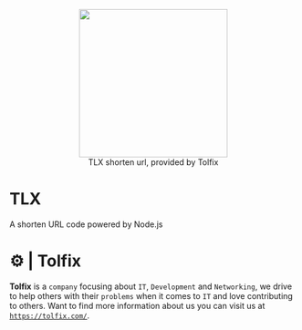 <p align="center">
  <a href="https://tolfix.com/" target="_blank"><img width="260" src="https://cdn.tolfix.com/images/TX-Small.png"></a>
  <br/>
  TLX shorten url, provided by Tolfix
</p>

# TLX
A shorten URL code powered by Node.js

# ⚙ | Tolfix
**Tolfix** is a `company` focusing about `IT`, `Development` and `Networking`, we drive to help others with their `problems` when it comes to `IT` and love contributing to others.
Want to find more information about us you can visit us at [`https://tolfix.com/`](https://tolfix.com/).
